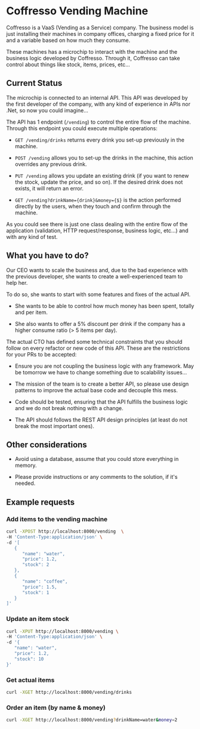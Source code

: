 ﻿# Coffresso Vending Machine

Coffresso is a VaaS (Vending as a Service) company. The business model is just installing their machines in company offices, charging a fixed price for it and a variable based on how much they consume.

These machines has a microchip to interact with the machine and the business logic developed by Coffresso. Through it, Coffresso can take control about things like stock, items, prices, etc...

## Current Status

The microchip is connected to an internal API. This API was developed by the first developer of the company, with any kind of experience in APIs nor .Net, so now you could imagine...

The API has 1 endpoint (`/vending`) to control the entire flow of the machine.
Through this endpoint you could execute multiple operations:

* `GET /vending/drinks` returns every drink you set-up previously in the machine.

* `POST /vending` allows you to set-up the drinks in the machine, this action overrides any previous drink.

* `PUT /vending` allows you update an existing drink (if you want to renew the stock, update the price, and so on). If the desired drink does not exists, it will return an error.

* `GET /vending?drinkName={drink}&money={$}` is the action performed directly by the users, when they touch and confirm through the machine.

As you could see there is just one class dealing with the entire flow of the application (validation, HTTP request/response, business logic, etc...) and with any kind of test.

## What you have to do?

Our CEO wants to scale the business and, due to the bad experience with the previous developer, she wants to create a well-experienced team to help her.

To do so, she wants to start with some features and fixes of the actual API.

* She wants to be able to control how much money has been spent, totally and per item.

* She also wants to offer a 5% discount per drink if the company has a higher consume ratio (> 5 items per day).

The actual CTO has defined some technical constraints that you should follow on every refactor or new code of this API.
These are the restrictions for your PRs to be accepted:

* Ensure you are not coupling the business logic with any framework. May be tomorrow we have to change something due to scalability issues...

* The mission of the team is to create a better API, so please use design patterns to improve the actual base code and decouple this mess.

* Code should be tested, ensuring that the API fulfills the business logic and we do not break nothing with a change.

* The API should follows the REST API design principles (at least do not break the most important ones).

## Other considerations

* Avoid using a database, assume that you could store everything in memory.

* Please provide instructions or any comments to the solution, if it's needed.

## Example requests

### Add items to the vending machine

```bash
curl -XPOST http://localhost:8000/vending  \
-H 'Content-Type:application/json' \
-d '[
   {
      "name": "water",
      "price": 1.2,
      "stock": 2
   },
   {
      "name": "coffee",
      "price": 1.5,
      "stock": 1
   }
]'
```

### Update an item stock

```bash
curl -XPUT http://localhost:8000/vending \
-H 'Content-Type:application/json' \
-d '{
   "name": "water",
   "price": 1.2,
   "stock": 10
}'
```

### Get actual items

```bash
curl -XGET http://localhost:8000/vending/drinks
```

### Order an item (by name & money)

```bash
curl -XGET http://localhost:8000/vending?drinkName=water&money=2
```
